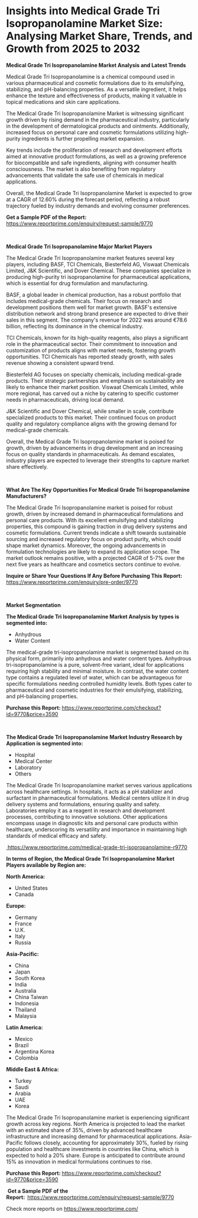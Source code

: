 <p><h1>Insights into Medical Grade Tri Isopropanolamine Market Size: Analysing Market Share, Trends, and Growth from 2025 to 2032</h1></p><p><strong>Medical Grade Tri Isopropanolamine Market Analysis and Latest Trends</strong></p>
<p><p>Medical Grade Tri Isopropanolamine is a chemical compound used in various pharmaceutical and cosmetic formulations due to its emulsifying, stabilizing, and pH-balancing properties. As a versatile ingredient, it helps enhance the texture and effectiveness of products, making it valuable in topical medications and skin care applications.</p><p>The Medical Grade Tri Isopropanolamine Market is witnessing significant growth driven by rising demand in the pharmaceutical industry, particularly in the development of dermatological products and ointments. Additionally, increased focus on personal care and cosmetic formulations utilizing high-purity ingredients is further propelling market expansion. </p><p>Key trends include the proliferation of research and development efforts aimed at innovative product formulations, as well as a growing preference for biocompatible and safe ingredients, aligning with consumer health consciousness. The market is also benefiting from regulatory advancements that validate the safe use of chemicals in medical applications.</p><p>Overall, the Medical Grade Tri Isopropanolamine Market is expected to grow at a CAGR of 12.60% during the forecast period, reflecting a robust trajectory fueled by industry demands and evolving consumer preferences.</p></p>
<p><strong>Get a Sample PDF of the Report:&nbsp;</strong> <a href="https://www.reportprime.com/enquiry/request-sample/9770?utm_campaign=3202&utm_medium=2&utm_source=Github&utm_content=ia&utm_term=20032025&utm_id=medical-grade-tri-isopropanolamine">https://www.reportprime.com/enquiry/request-sample/9770</a></p>
<p>&nbsp;</p>
<p><strong>Medical Grade Tri Isopropanolamine Major Market Players</strong></p>
<p><p>The Medical Grade Tri Isopropanolamine market features several key players, including BASF, TCI Chemicals, Biesterfeld AG, Viswaat Chemicals Limited, J&K Scientific, and Dover Chemical. These companies specialize in producing high-purity tri isopropanolamine for pharmaceutical applications, which is essential for drug formulation and manufacturing.</p><p>BASF, a global leader in chemical production, has a robust portfolio that includes medical-grade chemicals. Their focus on research and development positions them well for market growth. BASF's extensive distribution network and strong brand presence are expected to drive their sales in this segment. The company's revenue for 2022 was around €78.6 billion, reflecting its dominance in the chemical industry.</p><p>TCI Chemicals, known for its high-quality reagents, also plays a significant role in the pharmaceutical sector. Their commitment to innovation and customization of products aligns with market needs, fostering growth opportunities. TCI Chemicals has reported steady growth, with sales revenue showing a consistent upward trend.</p><p>Biesterfeld AG focuses on specialty chemicals, including medical-grade products. Their strategic partnerships and emphasis on sustainability are likely to enhance their market position. Viswaat Chemicals Limited, while more regional, has carved out a niche by catering to specific customer needs in pharmaceuticals, driving local demand.</p><p>J&K Scientific and Dover Chemical, while smaller in scale, contribute specialized products to this market. Their continued focus on product quality and regulatory compliance aligns with the growing demand for medical-grade chemicals.</p><p>Overall, the Medical Grade Tri Isopropanolamine market is poised for growth, driven by advancements in drug development and an increasing focus on quality standards in pharmaceuticals. As demand escalates, industry players are expected to leverage their strengths to capture market share effectively.</p></p>
<p>&nbsp;</p>
<p><strong>What Are The Key Opportunities For Medical Grade Tri Isopropanolamine Manufacturers?</strong></p>
<p><p>The Medical Grade Tri Isopropanolamine market is poised for robust growth, driven by increased demand in pharmaceutical formulations and personal care products. With its excellent emulsifying and stabilizing properties, this compound is gaining traction in drug delivery systems and cosmetic formulations. Current trends indicate a shift towards sustainable sourcing and increased regulatory focus on product purity, which could shape market dynamics. Moreover, the ongoing advancements in formulation technologies are likely to expand its application scope. The market outlook remains positive, with a projected CAGR of 5-7% over the next five years as healthcare and cosmetics sectors continue to evolve.</p></p>
<p><strong>Inquire or Share Your Questions If Any Before Purchasing This Report:</strong> <a href="https://www.reportprime.com/enquiry/pre-order/9770?utm_campaign=3202&utm_medium=2&utm_source=Github&utm_content=ia&utm_term=20032025&utm_id=medical-grade-tri-isopropanolamine">https://www.reportprime.com/enquiry/pre-order/9770</a></p>
<p>&nbsp;</p>
<p><strong>Market Segmentation</strong></p>
<p><strong>The Medical Grade Tri Isopropanolamine Market Analysis by types is segmented into:</strong></p>
<p><ul><li>Anhydrous</li><li>Water Content</li></ul></p>
<p><p>The medical-grade tri-isopropanolamine market is segmented based on its physical form, primarily into anhydrous and water content types. Anhydrous tri-isopropanolamine is a pure, solvent-free variant, ideal for applications requiring high stability and minimal moisture. In contrast, the water content type contains a regulated level of water, which can be advantageous for specific formulations needing controlled humidity levels. Both types cater to pharmaceutical and cosmetic industries for their emulsifying, stabilizing, and pH-balancing properties.</p></p>
<p><strong>Purchase this Report:&nbsp;</strong><a href="https://www.reportprime.com/checkout?id=9770&price=3590&utm_campaign=3202&utm_medium=2&utm_source=Github&utm_content=ia&utm_term=20032025&utm_id=medical-grade-tri-isopropanolamine">https://www.reportprime.com/checkout?id=9770&price=3590</a></p>
<p>&nbsp;</p>
<p><strong>The Medical Grade Tri Isopropanolamine Market Industry Research by Application is segmented into:</strong></p>
<p><ul><li>Hospital</li><li>Medical Center</li><li>Laboratory</li><li>Others</li></ul></p>
<p><p>The Medical Grade Tri Isopropanolamine market serves various applications across healthcare settings. In hospitals, it acts as a pH stabilizer and surfactant in pharmaceutical formulations. Medical centers utilize it in drug delivery systems and formulations, ensuring quality and safety. Laboratories employ it as a reagent in research and development processes, contributing to innovative solutions. Other applications encompass usage in diagnostic kits and personal care products within healthcare, underscoring its versatility and importance in maintaining high standards of medical efficacy and safety.</p></p>
<p><a href="https://www.reportprime.com/medical-grade-tri-isopropanolamine-r9770?utm_campaign=3202&utm_medium=2&utm_source=Github&utm_content=ia&utm_term=20032025&utm_id=medical-grade-tri-isopropanolamine">&nbsp;https://www.reportprime.com/medical-grade-tri-isopropanolamine-r9770</a></p>
<p><strong>In terms of Region, the Medical Grade Tri Isopropanolamine Market Players available by Region are:</strong></p>
<p>
    <p> <strong> North America: </strong>
        <ul>
            <li>United States</li>
            <li>Canada</li>
        </ul>
        </p> 
    <p> <strong> Europe: </strong>
        <ul>
            <li>Germany</li>
            <li>France</li>
            <li>U.K.</li>
            <li>Italy</li>
            <li>Russia</li>
        </ul>
        </p> 
    <p> <strong> Asia-Pacific: </strong>
        <ul>
            <li>China</li>
            <li>Japan</li>
            <li>South Korea</li>
            <li>India</li>
            <li>Australia</li>
            <li>China Taiwan</li>
            <li>Indonesia</li>
            <li>Thailand</li>
            <li>Malaysia</li>
        </ul>
        </p> 
    <p> <strong> Latin America: </strong>
        <ul>
            <li>Mexico</li>
            <li>Brazil</li>
            <li>Argentina Korea</li>
            <li>Colombia</li>
        </ul>
        </p> 
    <p> <strong> Middle East & Africa: </strong>
        <ul>
            <li>Turkey</li>
            <li>Saudi</li>
            <li>Arabia</li>
            <li>UAE</li>
            <li>Korea</li>
        </ul>
    </p>
    </p>
<p><p>The Medical Grade Tri Isopropanolamine market is experiencing significant growth across key regions. North America is projected to lead the market with an estimated share of 35%, driven by advanced healthcare infrastructure and increasing demand for pharmaceutical applications. Asia-Pacific follows closely, accounting for approximately 30%, fueled by rising population and healthcare investments in countries like China, which is expected to hold a 20% share. Europe is anticipated to contribute around 15% as innovation in medical formulations continues to rise.</p></p>
<p><strong>Purchase this Report: </strong><a href="https://www.reportprime.com/checkout?id=9770&price=3590&utm_campaign=3202&utm_medium=2&utm_source=Github&utm_content=ia&utm_term=20032025&utm_id=medical-grade-tri-isopropanolamine">https://www.reportprime.com/checkout?id=9770&price=3590</a></p>
<p>&nbsp;<strong>Get a Sample PDF of the Report:&nbsp;&nbsp;</strong><a href="https://www.reportprime.com/enquiry/request-sample/9770?utm_campaign=3202&utm_medium=2&utm_source=Github&utm_content=ia&utm_term=20032025&utm_id=medical-grade-tri-isopropanolamine">https://www.reportprime.com/enquiry/request-sample/9770</a></p>
<p><strong></strong></p>
<p>Check more reports on <a href="https://www.reportprime.com/?utm_campaign=3202&utm_medium=2&utm_source=Github&utm_content=ia&utm_term=20032025&utm_id=medical-grade-tri-isopropanolamine">https://www.reportprime.com/</a></p>